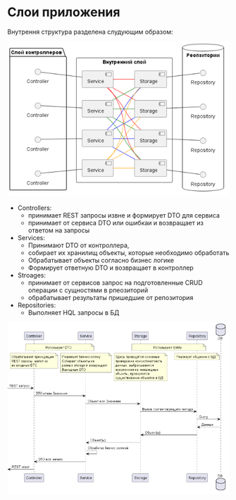 # Слои приложения 


Внутрення структура разделена слудующим образом:

![cp_1.png](img%2Fcp_1.png)

 - Controllers:
   - принимает REST запросы извне и формирует DTO для сервиса
   - принимает от сервиса DTO или ошибкаи и возвращает из ответом на запросы
 - Services:
   - Принимают DTO от контроллера, 
   - собирает их хранилищ объекты, которые необходимо обработать
   - Обрабатывает объекты согласно бизнес логике
   - Формирует ответную DTO и возвращает в контроллер
 - Stroages:
   - принимает от сервисов запрос на подготовленные CRUD операции с сущностями в рпеозиторий
   - обрабатывает результаты пришедшие от репозитория
 - Repositories:
   - Выполняет HQL запросы в БД

![sq_1.png](img%2Fsq_1.png)
